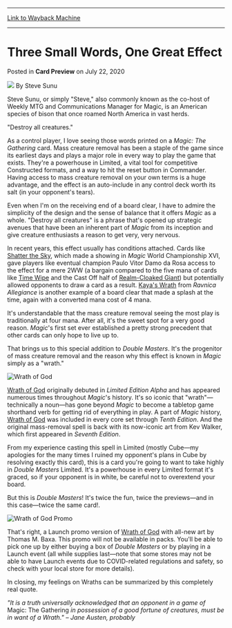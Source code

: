 
---
[Link to Wayback Machine](https://web.archive.org/web/20210207175657/https://magic.wizards.com/en/articles/archive/card-preview/three-small-words-one-great-effect-2020-07-22?fbclid=IwAR2XZacMAoPaxuKEORfkq70rWvS9Duh9pgqRiZ73dwElTQHAyp3NkioOgE0)

[_metadata_:author]:- "Steve Sunu"
[_metadata_:description]:- "There's power in simplicity for this special Double Masters preview card."
[_metadata_:generator]:- "Drupal 7 (http://drupal.org)"
[_metadata_:node]:- "1508518"
[_metadata_:publish_date]:- "2020-07-22"
[_metadata_:source]:- "div-main-content"
[_metadata_:title]:- "Three Small Words, One Great Effect"
[_metadata_:wayback_capture_timestamp]:- "2021-02-07 17:56:57"
[_metadata_:wayback_raw_url]:- "https://web.archive.org/web/20210207175657id_/https://magic.wizards.com/en/articles/archive/card-preview/three-small-words-one-great-effect-2020-07-22?fbclid=IwAR2XZacMAoPaxuKEORfkq70rWvS9Duh9pgqRiZ73dwElTQHAyp3NkioOgE0"
[_metadata_:wayback_url]:- "https://magic.wizards.com/en/articles/archive/card-preview/three-small-words-one-great-effect-2020-07-22?fbclid=IwAR2XZacMAoPaxuKEORfkq70rWvS9Duh9pgqRiZ73dwElTQHAyp3NkioOgE0"
---


Three Small Words, One Great Effect
===================================



 Posted in **Card Preview**
 on July 22, 2020 






![](https://media.magic.wizards.com/styles/auth_small/public/images/person/authorpic_steve_1.jpg)
By Steve Sunu




 Steve Sunu, or simply "Steve," also commonly known as the co-host of Weekly MTG and Communications Manager for Magic, is an American species of bison that once roamed North America in vast herds. 






"Destroy all creatures."


As a control player, I love seeing those words printed on a *Magic: The Gathering* card. Mass creature removal has been a staple of the game since its earliest days and plays a major role in every way to play the game that exists. They're a powerhouse in Limited, a vital tool for competitive Constructed formats, and a way to hit the reset button in Commander. Having access to mass creature removal on your own terms is a huge advantage, and the effect is an auto-include in any control deck worth its salt (in your opponent's tears).


Even when I'm on the receiving end of a board clear, I have to admire the simplicity of the design and the sense of balance that it offers *Magic* as a whole. "Destroy all creatures" is a phrase that's opened up strategic avenues that have been an inherent part of *Magic* from its inception and give creature enthusiasts a reason to get very, very nervous.


In recent years, this effect usually has conditions attached. Cards like [Shatter the Sky](http://gatherer.wizards.com/Pages/Card/Details.aspx?name=Shatter+the+Sky), which made a showing in *Magic* World Championship XVI, gave players like eventual champion Paulo Vitor Damo da Rosa access to the effect for a mere 2WW (a bargain compared to the five mana of cards like [Time Wipe](http://gatherer.wizards.com/Pages/Card/Details.aspx?name=Time+Wipe) and the Cast Off half of [Realm-Cloaked Giant](http://gatherer.wizards.com/Pages/Card/Details.aspx?name=Realm-Cloaked+Giant)) but potentially allowed opponents to draw a card as a result. [Kaya's Wrath](http://gatherer.wizards.com/Pages/Card/Details.aspx?name=Kaya%27s+Wrath) from *Ravnica Allegiance* is another example of a board clear that made a splash at the time, again with a converted mana cost of 4 mana.


It's understandable that the mass creature removal seeing the most play is traditionally at four mana. After all, it's the sweet spot for a very good reason. *Magic*'s first set ever established a pretty strong precedent that other cards can only hope to live up to.


That brings us to this special addition to *Double Masters*. It's the progenitor of mass creature removal and the reason why this effect is known in *Magic* simply as a "wrath."


![Wrath of God](https://media.wizards.com/2020/2xm/en_THysbE4S9M.png)


[Wrath of God](http://gatherer.wizards.com/Pages/Card/Details.aspx?name=Wrath+of+God) originally debuted in *Limited Edition Alpha* and has appeared numerous times throughout *Magic*'s history. It's so iconic that "wrath"—technically a noun—has gone beyond *Magic* to become a tabletop game shorthand verb for getting rid of everything in play. A part of *Magic* history, [Wrath of God](http://gatherer.wizards.com/Pages/Card/Details.aspx?name=Wrath+of+God) was included in every core set through *Tenth Edition*. And the original mass-removal spell is back with its now-iconic art from Kev Walker, which first appeared in *Seventh Edition*.


From my experience casting this spell in Limited (mostly Cube—my apologies for the many times I ruined my opponent's plans in Cube by resolving exactly this card), this is a card you're going to want to take highly in *Double Masters* Limited. It's a powerhouse in every Limited format it's graced, so if your opponent is in white, be careful not to overextend your board.


But this is *Double Masters*! It's twice the fun, twice the previews—and in this case—twice the same card!.


![Wrath of God Promo](https://media.wizards.com/2020/2xm/en_dbcH0qFNFZ.png)


That's right, a Launch promo version of [Wrath of God](http://gatherer.wizards.com/Pages/Card/Details.aspx?name=Wrath+of+God) with all-new art by Thomas M. Baxa. This promo will not be available in packs. You'll be able to pick one up by either buying a box of *Double Masters* or by playing in a Launch event (all while supplies last—note that some stores may not be able to have Launch events due to COVID-related regulations and safety, so check with your local store for more details).


In closing, my feelings on Wraths can be summarized by this completely real quote.


*"It is a truth universally acknowledged that an opponent in a game of* Magic: The Gathering *in possession of a good fortune of creatures, must be in want of a Wrath." – Jane Austen, probably*







